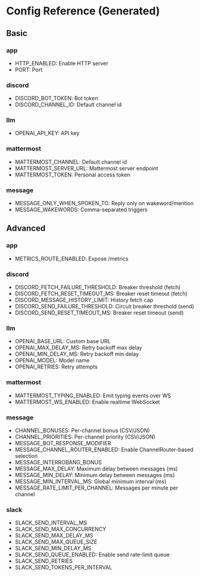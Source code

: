 # Config Reference (Generated)

## Basic

### app
- HTTP_ENABLED: Enable HTTP server
- PORT: Port

### discord
- DISCORD_BOT_TOKEN: Bot token
- DISCORD_CHANNEL_ID: Default channel id

### llm
- OPENAI_API_KEY: API key

### mattermost
- MATTERMOST_CHANNEL: Default channel id
- MATTERMOST_SERVER_URL: Mattermost server endpoint
- MATTERMOST_TOKEN: Personal access token

### message
- MESSAGE_ONLY_WHEN_SPOKEN_TO: Reply only on wakeword/mention
- MESSAGE_WAKEWORDS: Comma-separated triggers

## Advanced

### app
- METRICS_ROUTE_ENABLED: Expose /metrics

### discord
- DISCORD_FETCH_FAILURE_THRESHOLD: Breaker threshold (fetch)
- DISCORD_FETCH_RESET_TIMEOUT_MS: Breaker reset timeout (fetch)
- DISCORD_MESSAGE_HISTORY_LIMIT: History fetch cap
- DISCORD_SEND_FAILURE_THRESHOLD: Circuit breaker threshold (send)
- DISCORD_SEND_RESET_TIMEOUT_MS: Breaker reset timeout (send)

### llm
- OPENAI_BASE_URL: Custom base URL
- OPENAI_MAX_DELAY_MS: Retry backoff max delay
- OPENAI_MIN_DELAY_MS: Retry backoff min delay
- OPENAI_MODEL: Model name
- OPENAI_RETRIES: Retry attempts

### mattermost
- MATTERMOST_TYPING_ENABLED: Emit typing events over WS
- MATTERMOST_WS_ENABLED: Enable realtime WebSocket

### message
- CHANNEL_BONUSES: Per-channel bonus (CSV/JSON)
- CHANNEL_PRIORITIES: Per-channel priority (CSV/JSON)
- MESSAGE_BOT_RESPONSE_MODIFIER
- MESSAGE_CHANNEL_ROUTER_ENABLED: Enable ChannelRouter-based selection
- MESSAGE_INTERROBANG_BONUS
- MESSAGE_MAX_DELAY: Maximum delay between messages (ms)
- MESSAGE_MIN_DELAY: Minimum delay between messages (ms)
- MESSAGE_MIN_INTERVAL_MS: Global minimum interval (ms)
- MESSAGE_RATE_LIMIT_PER_CHANNEL: Messages per minute per channel

### slack
- SLACK_SEND_INTERVAL_MS
- SLACK_SEND_MAX_CONCURRENCY
- SLACK_SEND_MAX_DELAY_MS
- SLACK_SEND_MAX_QUEUE_SIZE
- SLACK_SEND_MIN_DELAY_MS
- SLACK_SEND_QUEUE_ENABLED: Enable send rate-limit queue
- SLACK_SEND_RETRIES
- SLACK_SEND_TOKENS_PER_INTERVAL

